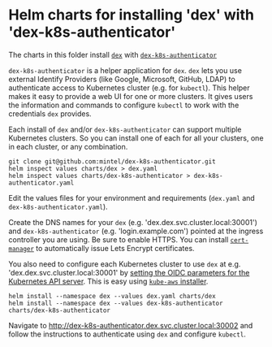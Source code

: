 # Helm charts for installing 'dex' with 'dex-k8s-authenticator'

The charts in this folder install [`dex`](https://github.com/coreos/dex)
with [`dex-k8s-authenticator`](https://github.com/mintel/dex-k8s-authenticator)

`dex-k8s-authenticator` is a helper application for `dex`. `dex` lets you use external 
Identify Providers (like Google, Microsoft, GitHub, LDAP) to authenticate access to Kubernetes cluster
(e.g. for `kubectl`). This helper makes it easy to provide a web UI for one or more clusters.
It gives users the information and commands to configure `kubectl` to work with the credentials `dex` provides.

Each install of `dex` and/or `dex-k8s-authenticator` can support multiple Kubernetes clusters.
So you can install one of each for all your clusters, one in each cluster, or any combination.

```
git clone git@github.com:mintel/dex-k8s-authenticator.git
helm inspect values charts/dex > dex.yaml
helm inspect values charts/dex-k8s-authenticator > dex-k8s-authenticator.yaml
```
Edit the values files for your environment and requirements (`dex.yaml` and `dex-k8s-authenticator.yaml`). 

Create the DNS names for your `dex` (e.g. 'dex.dex.svc.cluster.local:30001') and `dex-k8s-authenticator` (e.g. 'login.example.com')
pointed at the ingress controller you are using. Be sure to enable HTTPS. You can install 
[`cert-manager`](https://github.com/jetstack/cert-manager) to automatically issue Lets Encrypt certificates.

You also need to configure each Kubernetes cluster to use `dex` at e.g. 'dex.dex.svc.cluster.local:30001' by [setting the OIDC parameters
for the Kubernetes API server](https://kubernetes.io/docs/admin/authentication/#openid-connect-tokens). 
This is easy using [`kube-aws` installer](https://github.com/kubernetes-incubator/kube-aws/tree/master/contrib/dex).

```
helm install --namespace dex --values dex.yaml charts/dex
helm install --namespace dex --values dex-k8s-authenticator charts/dex-k8s-authenticator
```
Navigate to http://dex-k8s-authenticator.dex.svc.cluster.local:30002 and follow the instructions to authenticate using `dex` and configure `kubectl`.
